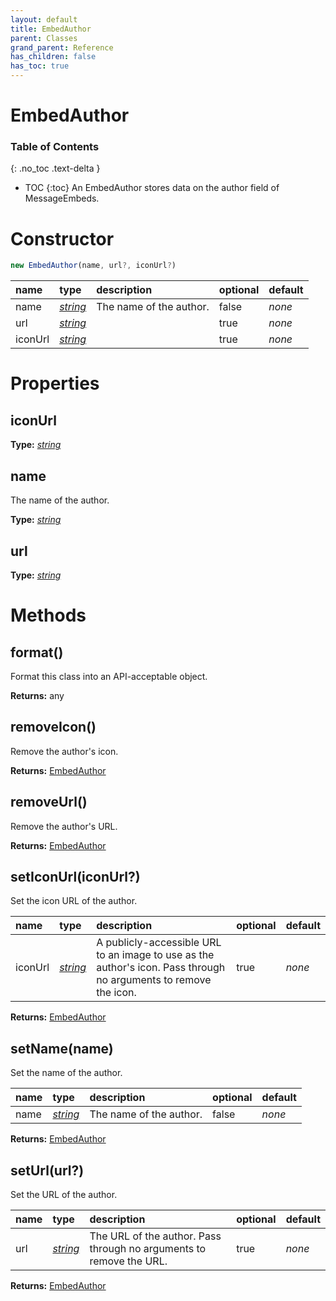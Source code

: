 ```yaml
---
layout: default
title: EmbedAuthor
parent: Classes
grand_parent: Reference
has_children: false
has_toc: true
---
```


# EmbedAuthor
### Table of Contents
{: .no_toc .text-delta }

- TOC
{:toc}
An EmbedAuthor stores data on the author field of
MessageEmbeds.
# Constructor
```js
new EmbedAuthor(name, url?, iconUrl?)
```

| name | type | description | optional | default |
|:-----|:-----|:------------|:---------|:--------|
| name | *[string](https://developer.mozilla.org/en-US/docs/Web/JavaScript/Reference/Global_Objects/string)* | The name of the author. | false | *none* |
| url | *[string](https://developer.mozilla.org/en-US/docs/Web/JavaScript/Reference/Global_Objects/string)* |   | true | *none* |
| iconUrl | *[string](https://developer.mozilla.org/en-US/docs/Web/JavaScript/Reference/Global_Objects/string)* |   | true | *none* |

# Properties
## iconUrl
**Type:** *[string](https://developer.mozilla.org/en-US/docs/Web/JavaScript/Reference/Global_Objects/string)*

## name
The name of the author.

**Type:** *[string](https://developer.mozilla.org/en-US/docs/Web/JavaScript/Reference/Global_Objects/string)*

## url
**Type:** *[string](https://developer.mozilla.org/en-US/docs/Web/JavaScript/Reference/Global_Objects/string)*

# Methods
## format()
Format this class into an API-acceptable object.

**Returns:** any

## removeIcon()
Remove the author's icon.

**Returns:** [EmbedAuthor](/ref/classes/EmbedAuthor)

## removeUrl()
Remove the author's URL.

**Returns:** [EmbedAuthor](/ref/classes/EmbedAuthor)

## setIconUrl(iconUrl?)
Set the icon URL of the author.

| name | type | description | optional | default |
|:-----|:-----|:------------|:---------|:--------|
| iconUrl | *[string](https://developer.mozilla.org/en-US/docs/Web/JavaScript/Reference/Global_Objects/string)* | A publicly-accessible URL to an image to use as the author's icon. Pass through no arguments to remove the icon. | true | *none* |

**Returns:** [EmbedAuthor](/ref/classes/EmbedAuthor)

## setName(name)
Set the name of the author.

| name | type | description | optional | default |
|:-----|:-----|:------------|:---------|:--------|
| name | *[string](https://developer.mozilla.org/en-US/docs/Web/JavaScript/Reference/Global_Objects/string)* | The name of the author. | false | *none* |

**Returns:** [EmbedAuthor](/ref/classes/EmbedAuthor)

## setUrl(url?)
Set the URL of the author.

| name | type | description | optional | default |
|:-----|:-----|:------------|:---------|:--------|
| url | *[string](https://developer.mozilla.org/en-US/docs/Web/JavaScript/Reference/Global_Objects/string)* | The URL of the author. Pass through no arguments to remove the URL. | true | *none* |

**Returns:** [EmbedAuthor](/ref/classes/EmbedAuthor)

